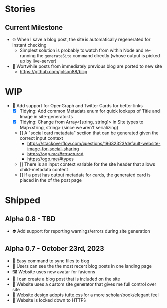 # Stories

## Current Milestone

- ⏲ When I save a blog post, the site is automatically regenerated for instant checking
  - Simplest solution is probably to watch from within Node and re-running the `generateSite` command directly (whose output is picked up by live-server)
- 📄 Wortwhile posts from immediately previous blog are ported to new site
  - https://github.com/jolson88/blog

# WIP

- 🐤 Add support for OpenGraph and Twitter Cards for better links
  - [x] Tidying: Add common Metadata enum for quick lookups of Title and Image in site-generator.ts
  - [x] Tidying: Change from Array<[string, string]> in Site types to Map<string, string> (since we aren't serializing)
  - [] A "social card metadata" section that can be generated given the correct input context
    - https://stackoverflow.com/questions/19632323/default-website-image-for-social-sharing
    - https://ogp.me/#structured
    - https://ogp.me/#types
  - [] There is an input context variable for the site header that allows child-metadata content
  - [] If a post has output metadata for cards, the generated card is placed in the <head> of the post page

# Shipped

## Alpha 0.8 - TBD

- ⛔️ Add support for reporting warnings/errors during site generation

## Alpha 0.7 - October 23rd, 2023

- 💾 Easy command to sync files to blog
- 📖 Users can see the the most recent blog posts in one landing page
- 🖼 Website uses new avatar for favicons
- 📃 I can create a blog post that is included on the site
- 🎯 Website uses a custom site generator that gives me full control over site
- 🎯 Website design adopts tufte.css for a more scholar/book/elegant feel
- 🎯 Website is locked down to HTTPS

